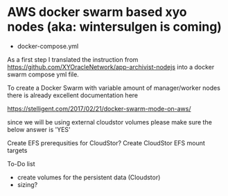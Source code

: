 # AWS docker swarm based xyo nodes (aka: wintersulgen is coming)

* docker-compose.yml

As a first step I translated the instruction from https://github.com/XYOracleNetwork/app-archivist-nodejs into a docker swarm compose yml file. 

To create a Docker Swarm with variable amount of manager/worker nodes there is already excellent documentation here

https://stelligent.com/2017/02/21/docker-swarm-mode-on-aws/

since we will be using external cloudstor volumes please make sure the below answer is 'YES'

Create EFS prerequsities for CloudStor?
Create CloudStor EFS mount targets

To-Do list

- create volumes for the persistent data (Cloudstor)
- sizing?
